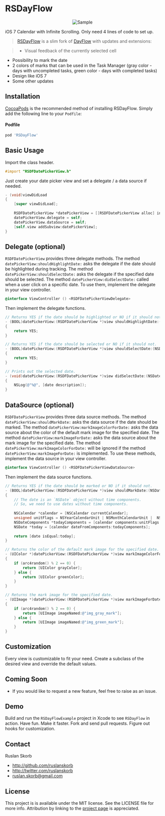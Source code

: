 # RSDayFlow

<p align="center">
	<img src="Screenshot.png" alt="Sample">
</p>

iOS 7 Calendar with Infinite Scrolling. Only need 4 lines of code to set up.

> [RSDayFlow](https://github.com/ruslanskorb/RSDayFlow) is a slim fork of [DayFlow](https://github.com/evadne/DayFlow) with updates and extensions:

> * Visual feedback of the currently selected cell
* Possibility to mark the date
* 2 colors of marks that can be used in the Task Manager (gray color - days with uncompleted tasks, green color - days with completed tasks)
* Design like iOS 7
* Some other updates

## Installation

[CocoaPods](http://cocoapods.org) is the recommended method of installing RSDayFlow. Simply add the following line to your `Podfile`:

#### Podfile

```ruby
pod 'RSDayFlow'
```

## Basic Usage

Import the class header.

``` objective-c
#import "RSDFDatePickerView.h"
```

Just create your date picker view and set a delegate / a data source if needed.

``` objective-c
- (void)viewDidLoad
{
	[super viewDidLoad];
	
	RSDFDatePickerView *datePickerView = [[RSDFDatePickerView alloc] initWithFrame:self.view.bounds];
	datePickerView.delegate = self;
    datePickerView.dataSource = self;
    [self.view addSubview:datePickerView];
}
```

## Delegate (optional)

`RSDFDatePickerView` provides three delegate methods. The method `datePickerView:shouldHighlightDate:` asks the delegate if the date should be highlighted during tracking. The method `datePickerView:shouldSelectDate:` asks the delegate if the specified date should be selected. The method `datePickerView:didSelectDate:` called when a user click on a specific date. To use them, implement the delegate in your view controller.

```objective-c
@interface ViewController () <RSDFDatePickerViewDelegate>
```

Then implement the delegate functions.

```objective-c
// Returns YES if the date should be highlighted or NO if it should not.
- (BOOL)datePickerView:(RSDFDatePickerView *)view shouldHighlightDate:(NSDate *)date
{
    return YES;
}

// Returns YES if the date should be selected or NO if it should not.
- (BOOL)datePickerView:(RSDFDatePickerView *)view shouldSelectDate:(NSDate *)date
{
    return YES;
}

// Prints out the selected date.
- (void)datePickerView:(RSDFDatePickerView *)view didSelectDate:(NSDate *)date
{
    NSLog(@"%@", [date description]);
}
```

## DataSource (optional)

`RSDFDatePickerView` provides three data source methods. The method `datePickerView:shouldMarkDate:` asks the data source if the date should be marked. The method `datePickerView:markImageColorForDate:` asks the data source about the color of the default mark image for the specified date. The method `datePickerView:markImageForDate:` asks the data source about the mark image for the specified date. The method `datePickerView:markImageColorForDate:` will be ignored if the method `datePickerView:markImageForDate:` is implemented. To use these methods, implement the data source in your view controller.

```objective-c
@interface ViewController () <RSDFDatePickerViewDataSource>
```

Then implement the data source functions.

```objective-c
// Returns YES if the date should be marked or NO if it should not.
- (BOOL)datePickerView:(RSDFDatePickerView *)view shouldMarkDate:(NSDate *)date
{
    // The date is an `NSDate` object without time components.
    // So, we need to use dates without time components.
    
    NSCalendar *calendar = [NSCalendar currentCalendar];
    unsigned unitFlags = NSYearCalendarUnit | NSMonthCalendarUnit |  NSDayCalendarUnit;
    NSDateComponents *todayComponents = [calendar components:unitFlags fromDate:[NSDate date]];
    NSDate *today = [calendar dateFromComponents:todayComponents];
    
    return [date isEqual:today];
}

// Returns the color of the default mark image for the specified date.
- (UIColor *)datePickerView:(RSDFDatePickerView *)view markImageColorForDate:(NSDate *)date
{
    if (arc4random() % 2 == 0) {
        return [UIColor grayColor];
    } else {
        return [UIColor greenColor];
    }
}

// Returns the mark image for the specified date.
- (UIImage *)datePickerView:(RSDFDatePickerView *)view markImageForDate:(NSDate *)date
{
    if (arc4random() % 2 == 0) {
        return [UIImage imageNamed:@"img_gray_mark"];
    } else {
        return [UIImage imageNamed:@"img_green_mark"];
    }
}
```

## Customization

Every view is customizable to fit your need.
Create a subclass of the desired view and override the default values.

## Coming Soon

- If you would like to request a new feature, feel free to raise as an issue.

## Demo

Build and run the `RSDayFlowExample` project in Xcode to see `RSDayFlow` in action.
Have fun. Make it faster. Fork and send pull requests. Figure out hooks for customization.


## Contact

Ruslan Skorb

- http://github.com/ruslanskorb
- http://twitter.com/ruslanskorb
- ruslan.skorb@gmail.com

## License

This project is is available under the MIT license. See the LICENSE file for more info. Attribution by linking to the [project page](https://github.com/ruslanskorb/RSDayFlow) is appreciated.

